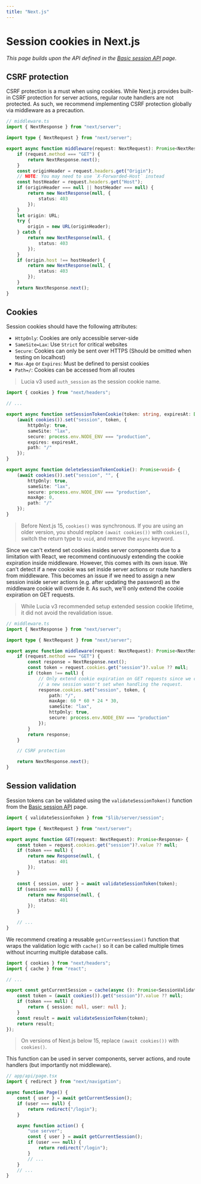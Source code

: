 ```yaml
---
title: "Next.js"
---
```


# Session cookies in Next.js

_This page builds upon the API defined in the [Basic session API](/sessions/basic-api) page._

## CSRF protection

CSRF protection is a must when using cookies. While Next.js provides built-in CSRF protection for server actions, regular route handlers are not protected. As such, we recommend implementing CSRF protection globally via middleware as a precaution.

```ts
// middleware.ts
import { NextResponse } from "next/server";

import type { NextRequest } from "next/server";

export async function middleware(request: NextRequest): Promise<NextResponse> {
	if (request.method === "GET") {
		return NextResponse.next();
	}
	const originHeader = request.headers.get("Origin");
	// NOTE: You may need to use `X-Forwarded-Host` instead
	const hostHeader = request.headers.get("Host");
	if (originHeader === null || hostHeader === null) {
		return new NextResponse(null, {
			status: 403
		});
	}
	let origin: URL;
	try {
		origin = new URL(originHeader);
	} catch {
		return new NextResponse(null, {
			status: 403
		});
	}
	if (origin.host !== hostHeader) {
		return new NextResponse(null, {
			status: 403
		});
	}
	return NextResponse.next();
}
```

## Cookies

Session cookies should have the following attributes:

- `HttpOnly`: Cookies are only accessible server-side
- `SameSite=Lax`: Use `Strict` for critical websites
- `Secure`: Cookies can only be sent over HTTPS (Should be omitted when testing on localhost)
- `Max-Age` or `Expires`: Must be defined to persist cookies
- `Path=/`: Cookies can be accessed from all routes

> Lucia v3 used `auth_session` as the session cookie name.

```ts
import { cookies } from "next/headers";

// ...

export async function setSessionTokenCookie(token: string, expiresAt: Date): Promise<void> {
	(await cookies()).set("session", token, {
		httpOnly: true,
		sameSite: "lax",
		secure: process.env.NODE_ENV === "production",
		expires: expiresAt,
		path: "/"
	});
}

export async function deleteSessionTokenCookie(): Promise<void> {
	(await cookies()).set("session", "", {
		httpOnly: true,
		sameSite: "lax",
		secure: process.env.NODE_ENV === "production",
		maxAge: 0,
		path: "/"
	});
}
```

> Before Next.js 15, `cookies()` was synchronous. If you are using an older version, you should replace `(await cookies())` with `cookies()`, switch the return type to `void`, and remove the `async` keyword.

Since we can't extend set cookies insides server components due to a limitation with React, we recommend continuously extending the cookie expiration inside middleware. However, this comes with its own issue. We can't detect if a new cookie was set inside server actions or route handlers from middleware. This becomes an issue if we need to assign a new session inside server actions (e.g. after updating the password) as the middleware cookie will override it. As such, we'll only extend the cookie expiration on GET requests.

> While Lucia v3 recommended setup extended session cookie lifetime, it did not avoid the revalidation issue.

```ts
// middleware.ts
import { NextResponse } from "next/server";

import type { NextRequest } from "next/server";

export async function middleware(request: NextRequest): Promise<NextResponse> {
	if (request.method === "GET") {
		const response = NextResponse.next();
		const token = request.cookies.get("session")?.value ?? null;
		if (token !== null) {
			// Only extend cookie expiration on GET requests since we can be sure
			// a new session wasn't set when handling the request.
			response.cookies.set("session", token, {
				path: "/",
				maxAge: 60 * 60 * 24 * 30,
				sameSite: "lax",
				httpOnly: true,
				secure: process.env.NODE_ENV === "production"
			});
		}
		return response;
	}

	// CSRF protection

	return NextResponse.next();
}
```

## Session validation

Session tokens can be validated using the `validateSessionToken()` function from the [Basic session API](/sessions/basic-api/) page.

```ts
import { validateSessionToken } from "$lib/server/session";

import type { NextRequest } from "next/server";

export async function GET(request: NextRequest): Promise<Response> {
	const token = request.cookies.get("session")?.value ?? null;
	if (token === null) {
		return new Response(null, {
			status: 401
		});
	}

	const { session, user } = await validateSessionToken(token);
	if (session === null) {
		return new Response(null, {
			status: 401
		});
	}

	// ...
}
```

We recommend creating a reusable `getCurrentSession()` function that wraps the validation logic with `cache()` so it can be called multiple times without incurring multiple database calls.

```ts
import { cookies } from "next/headers";
import { cache } from "react";

// ...

export const getCurrentSession = cache(async (): Promise<SessionValidationResult> => {
	const token = (await cookies()).get("session")?.value ?? null;
	if (token === null) {
		return { session: null, user: null };
	}
	const result = await validateSessionToken(token);
	return result;
});
```

> On versions of Next.js below 15, replace `(await cookies())` with `cookies()`.

This function can be used in server components, server actions, and route handlers (but importantly not middleware).

```ts
// app/api/page.tsx
import { redirect } from "next/navigation";

async function Page() {
	const { user } = await getCurrentSession();
	if (user === null) {
		return redirect("/login");
	}

	async function action() {
		"use server";
		const { user } = await getCurrentSession();
		if (user === null) {
			return redirect("/login");
		}
		// ...
	}
	// ...
}
```
